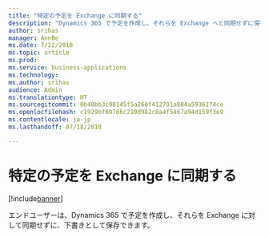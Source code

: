 ```yaml
---
title: "特定の予定を Exchange に同期する"
description: "Dynamics 365 で予定を作成し、それらを Exchange へと同期せずに保存する"
author: srihas
manager: AnnBe
ms.date: 7/22/2018
ms.topic: article
ms.prod: 
ms.service: business-applications
ms.technology: 
ms.author: srihas
audience: Admin
ms.translationtype: HT
ms.sourcegitcommit: 0b40bb3c98145f5a260f412701a884a5936174ce
ms.openlocfilehash: c1929bf69766c210d982c8a4f5467a94d159f3e9
ms.contentlocale: ja-jp
ms.lasthandoff: 07/18/2018

---
```

# <a name="sync-specific-appointments-to-exchange"></a>特定の予定を Exchange に同期する


[!include[banner](../../includes/banner.md)]

エンドユーザーは、Dynamics 365 で予定を作成し、それらを Exchange に対して同期せずに、下書きとして保存できます。

